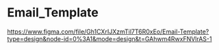 # Email_Template
https://www.figma.com/file/Gh1CXrIJXzmTil7T6R0xEo/Email-Template?type=design&node-id=0%3A1&mode=design&t=GAhwm4RwxFNVlrAS-1
